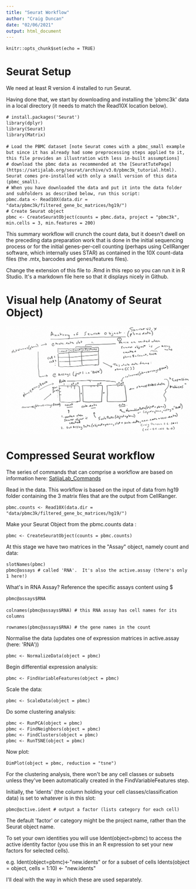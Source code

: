 ```yaml
---
title: "Seurat Workflow"
author: "Craig Duncan"
date: "02/06/2021"
output: html_document
---
```


```{r setup, include=FALSE}
knitr::opts_chunk$set(echo = TRUE)
```

# Seurat Setup

We need at least R version 4 installed to run Seurat.

Having done that, we start by downloading and installing the 'pbmc3k' data in a local directory (it needs to match the Read10X location below).

```{R}
# install.packages('Seurat')
library(dplyr)
library(Seurat) 
library(Matrix)

# Load the PBMC dataset [note Seurat comes with a pbmc_small example but since it has already had some preprocessing steps applied to it, this file provides an illustration with less in-built assumptions]
# download the pbmc data as recommended at the [SeuratTutePage](https://satijalab.org/seurat/archive/v3.0/pbmc3k_tutorial.html).  Seurat comes pre-installed with only a small version of this data (pbmc_small). 
# When you have downloaded the data and put it into the data folder and subfolders as described below, run this script:
pbmc.data <- Read10X(data.dir = "data/pbmc3k/filtered_gene_bc_matrices/hg19/")
# Create Seurat object
pbmc <- CreateSeuratObject(counts = pbmc.data, project = "pbmc3k", min.cells = 3, min.features = 200)
```

This summary workflow will crunch the count data, but it doesn't dwell on the preceding data preparation work that is done in the initial sequencing process or for the initial genes-per-cell counting (perhaps using CellRanger software, which internally uses STAR) as contained in the 10X count-data files (the .mtx, barcodes and genes/features files).

Change the extension of this file to .Rmd in this repo so you can run it in R Studio.  It's a markdown file here so that it displays nicely in Github.

# Visual help (Anatomy of Seurat Object)

![Seurat Object Anatomy](images/SeuratAnatomy.png)

# Compressed Seurat workflow

The series of commands that can comprise a workflow are based on information here: [SatijaLab_Commands](https://satijalab.org/seurat/articles/essential_commands.html)

Read in the data.  This workflow is based on the input of data from hg19 folder containing the 3 matrix files that are the output from CellRanger.

```{R}
pbmc.counts <- Read10X(data.dir = "data/pbmc3k/filtered_gene_bc_matrices/hg19/")
```

Make your Seurat Object from the pbmc.counts data :
```{R}
pbmc <- CreateSeuratObject(counts = pbmc.counts)
```


At this stage we have two matrices in the "Assay" object, namely count and data:
```{R}
slotNames(pbmc)
pbmc@assays # called 'RNA'.  It's also the active.assay (there's only 1 here!)
```

What's in RNA Assay? Reference the specific assays content using $
```{R}
pbmc@assays$RNA

colnames(pbmc@assays$RNA) # this RNA assay has cell names for its columns
```

```{R}
rownames(pbmc@assays$RNA) # the gene names in the count
```

Normalise the data (updates one of expression matrices in active.assay (here: 'RNA'))

```{R}
pbmc <- NormalizeData(object = pbmc)
```

Begin differential expression analysis:

```{R}
pbmc <- FindVariableFeatures(object = pbmc)
```

Scale the data:
```{R}
pbmc <- ScaleData(object = pbmc)
```

Do some clustering analysis:
```{R}
pbmc <- RunPCA(object = pbmc)
pbmc <- FindNeighbors(object = pbmc)
pbmc <- FindClusters(object = pbmc)
pbmc <- RunTSNE(object = pbmc)
```

Now plot:
```{R}
DimPlot(object = pbmc, reduction = "tsne")
```

For the clustering analysis, there won't be any cell classes or subsets unless they've been automatically created in the FindVariableFeatures step.

Initially, the 'idents' (the column holding your cell classes/classification data) is set to whatever is in this slot:

```{R}
pbmc@active.ident # output a factor (lists category for each cell)
```

The default 'factor' or category might be the project name, rather than the Seurat object name.

To set your own identities you will use Ident(object=pbmc) to access the active identity factor (you use this in an R expression to set your new factors for selected cells).

e.g. Ident(object=pbmc)<-"new.idents" or for a subset of cells Idents(object = object, cells = 1:10) <- "new.idents"

I'll deal with the way in which these are used separately.